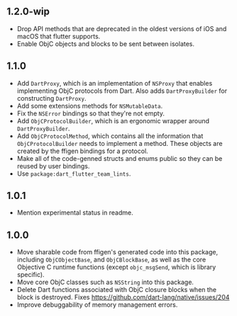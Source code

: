 ## 1.2.0-wip

- Drop API methods that are deprecated in the oldest versions of iOS and macOS
  that flutter supports.
- Enable ObjC objects and blocks to be sent between isolates.

## 1.1.0

- Add `DartProxy`, which is an implementation of `NSProxy` that enables
  implementing ObjC protocols from Dart. Also adds `DartProxyBuilder` for
  constructing `DartProxy`.
- Add some extensions methods for `NSMutableData`.
- Fix the `NSError` bindings so that they're not empty.
- Add `ObjCProtocolBuilder`, which is an ergonomic wrapper around
  `DartProxyBuilder`.
- Add `ObjCProtocolMethod`, which contains all the information that
  `ObjCProtocolBuilder` needs to implement a method. These objects are created
  by the ffigen bindings for a protocol.
- Make all of the code-genned structs and enums public so they can be reused by
  user bindings.
- Use `package:dart_flutter_team_lints`.

## 1.0.1

- Mention experimental status in readme.

## 1.0.0

- Move sharable code from ffigen's generated code into this package, including
  `ObjCObjectBase`, and `ObjCBlockBase`, as well as the core Objective C runtime
  functions (except `objc_msgSend`, which is library specific).
- Move core ObjC classes such as `NSString` into this package.
- Delete Dart functions associated with ObjC closure blocks when the block is
  destroyed. Fixes https://github.com/dart-lang/native/issues/204
- Improve debuggability of memory management errors.
